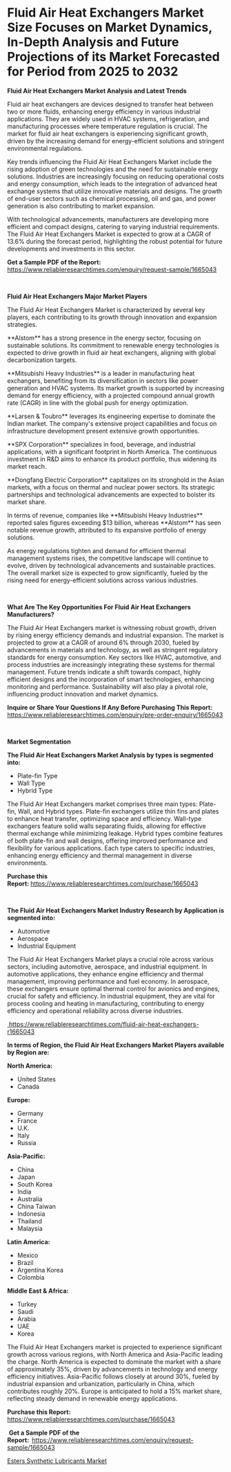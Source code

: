 <p><h1>Fluid Air Heat Exchangers Market Size Focuses on Market Dynamics, In-Depth Analysis and Future Projections of its Market Forecasted for Period from 2025 to 2032</h1></p><p><strong>Fluid Air Heat Exchangers Market Analysis and Latest Trends</strong></p>
<p><p>Fluid air heat exchangers are devices designed to transfer heat between two or more fluids, enhancing energy efficiency in various industrial applications. They are widely used in HVAC systems, refrigeration, and manufacturing processes where temperature regulation is crucial. The market for fluid air heat exchangers is experiencing significant growth, driven by the increasing demand for energy-efficient solutions and stringent environmental regulations.</p><p>Key trends influencing the Fluid Air Heat Exchangers Market include the rising adoption of green technologies and the need for sustainable energy solutions. Industries are increasingly focusing on reducing operational costs and energy consumption, which leads to the integration of advanced heat exchange systems that utilize innovative materials and designs. The growth of end-user sectors such as chemical processing, oil and gas, and power generation is also contributing to market expansion. </p><p>With technological advancements, manufacturers are developing more efficient and compact designs, catering to varying industrial requirements. The Fluid Air Heat Exchangers Market is expected to grow at a CAGR of 13.6% during the forecast period, highlighting the robust potential for future developments and investments in this sector.</p></p>
<p><strong>Get a Sample PDF of the Report:&nbsp;</strong> <a href="https://www.reliableresearchtimes.com/enquiry/request-sample/1665043?utm_campaign=2210&utm_medium=2&utm_source=Github&utm_content=ia&utm_term=08032025&utm_id=fluid-air-heat-exchangers">https://www.reliableresearchtimes.com/enquiry/request-sample/1665043</a></p>
<p>&nbsp;</p>
<p><strong>Fluid Air Heat Exchangers Major Market Players</strong></p>
<p><p>The Fluid Air Heat Exchangers Market is characterized by several key players, each contributing to its growth through innovation and expansion strategies. </p><p>**Alstom** has a strong presence in the energy sector, focusing on sustainable solutions. Its commitment to renewable energy technologies is expected to drive growth in fluid air heat exchangers, aligning with global decarbonization targets.</p><p>**Mitsubishi Heavy Industries** is a leader in manufacturing heat exchangers, benefiting from its diversification in sectors like power generation and HVAC systems. Its market growth is supported by increasing demand for energy efficiency, with a projected compound annual growth rate (CAGR) in line with the global push for energy optimization.</p><p>**Larsen & Toubro** leverages its engineering expertise to dominate the Indian market. The company's extensive project capabilities and focus on infrastructure development present extensive growth opportunities. </p><p>**SPX Corporation** specializes in food, beverage, and industrial applications, with a significant footprint in North America. The continuous investment in R&D aims to enhance its product portfolio, thus widening its market reach.</p><p>**Dongfang Electric Corporation** capitalizes on its stronghold in the Asian markets, with a focus on thermal and nuclear power sectors. Its strategic partnerships and technological advancements are expected to bolster its market share.</p><p>In terms of revenue, companies like **Mitsubishi Heavy Industries** reported sales figures exceeding $13 billion, whereas **Alstom** has seen notable revenue growth, attributed to its expansive portfolio of energy solutions. </p><p>As energy regulations tighten and demand for efficient thermal management systems rises, the competitive landscape will continue to evolve, driven by technological advancements and sustainable practices. The overall market size is expected to grow significantly, fueled by the rising need for energy-efficient solutions across various industries.</p></p>
<p>&nbsp;</p>
<p><strong>What Are The Key Opportunities For Fluid Air Heat Exchangers Manufacturers?</strong></p>
<p><p>The Fluid Air Heat Exchangers market is witnessing robust growth, driven by rising energy efficiency demands and industrial expansion. The market is projected to grow at a CAGR of around 6% through 2030, fueled by advancements in materials and technology, as well as stringent regulatory standards for energy consumption. Key sectors like HVAC, automotive, and process industries are increasingly integrating these systems for thermal management. Future trends indicate a shift towards compact, highly efficient designs and the incorporation of smart technologies, enhancing monitoring and performance. Sustainability will also play a pivotal role, influencing product innovation and market dynamics.</p></p>
<p><strong>Inquire or Share Your Questions If Any Before Purchasing This Report:</strong> <a href="https://www.reliableresearchtimes.com/enquiry/pre-order-enquiry/1665043?utm_campaign=2210&utm_medium=2&utm_source=Github&utm_content=ia&utm_term=08032025&utm_id=fluid-air-heat-exchangers">https://www.reliableresearchtimes.com/enquiry/pre-order-enquiry/1665043</a></p>
<p>&nbsp;</p>
<p><strong>Market Segmentation</strong></p>
<p><strong>The Fluid Air Heat Exchangers Market Analysis by types is segmented into:</strong></p>
<p><ul><li>Plate-fin Type</li><li>Wall Type</li><li>Hybrid Type</li></ul></p>
<p><p>The Fluid Air Heat Exchangers market comprises three main types: Plate-fin, Wall, and Hybrid types. Plate-fin exchangers utilize thin fins and plates to enhance heat transfer, optimizing space and efficiency. Wall-type exchangers feature solid walls separating fluids, allowing for effective thermal exchange while minimizing leakage. Hybrid types combine features of both plate-fin and wall designs, offering improved performance and flexibility for various applications. Each type caters to specific industries, enhancing energy efficiency and thermal management in diverse environments.</p></p>
<p><strong>Purchase this Report:&nbsp;</strong><a href="https://www.reliableresearchtimes.com/purchase/1665043?utm_campaign=2210&utm_medium=2&utm_source=Github&utm_content=ia&utm_term=08032025&utm_id=fluid-air-heat-exchangers">https://www.reliableresearchtimes.com/purchase/1665043</a></p>
<p>&nbsp;</p>
<p><strong>The Fluid Air Heat Exchangers Market Industry Research by Application is segmented into:</strong></p>
<p><ul><li>Automotive</li><li>Aerospace</li><li>Industrial Equipment</li></ul></p>
<p><p>The Fluid Air Heat Exchangers Market plays a crucial role across various sectors, including automotive, aerospace, and industrial equipment. In automotive applications, they enhance engine efficiency and thermal management, improving performance and fuel economy. In aerospace, these exchangers ensure optimal thermal control for avionics and engines, crucial for safety and efficiency. In industrial equipment, they are vital for process cooling and heating in manufacturing, contributing to energy efficiency and operational reliability across diverse industries.</p></p>
<p><a href="https://www.reliableresearchtimes.com/fluid-air-heat-exchangers-r1665043?utm_campaign=2210&utm_medium=2&utm_source=Github&utm_content=ia&utm_term=08032025&utm_id=fluid-air-heat-exchangers">&nbsp;https://www.reliableresearchtimes.com/fluid-air-heat-exchangers-r1665043</a></p>
<p><strong>In terms of Region, the Fluid Air Heat Exchangers Market Players available by Region are:</strong></p>
<p>
    <p> <strong> North America: </strong>
        <ul>
            <li>United States</li>
            <li>Canada</li>
        </ul>
        </p> 
    <p> <strong> Europe: </strong>
        <ul>
            <li>Germany</li>
            <li>France</li>
            <li>U.K.</li>
            <li>Italy</li>
            <li>Russia</li>
        </ul>
        </p> 
    <p> <strong> Asia-Pacific: </strong>
        <ul>
            <li>China</li>
            <li>Japan</li>
            <li>South Korea</li>
            <li>India</li>
            <li>Australia</li>
            <li>China Taiwan</li>
            <li>Indonesia</li>
            <li>Thailand</li>
            <li>Malaysia</li>
        </ul>
        </p> 
    <p> <strong> Latin America: </strong>
        <ul>
            <li>Mexico</li>
            <li>Brazil</li>
            <li>Argentina Korea</li>
            <li>Colombia</li>
        </ul>
        </p> 
    <p> <strong> Middle East & Africa: </strong>
        <ul>
            <li>Turkey</li>
            <li>Saudi</li>
            <li>Arabia</li>
            <li>UAE</li>
            <li>Korea</li>
        </ul>
    </p>
    </p>
<p><p>The Fluid Air Heat Exchangers market is projected to experience significant growth across various regions, with North America and Asia-Pacific leading the charge. North America is expected to dominate the market with a share of approximately 35%, driven by advancements in technology and energy efficiency initiatives. Asia-Pacific follows closely at around 30%, fueled by industrial expansion and urbanization, particularly in China, which contributes roughly 20%. Europe is anticipated to hold a 15% market share, reflecting steady demand in renewable energy applications.</p></p>
<p><strong>Purchase this Report: </strong><a href="https://www.reliableresearchtimes.com/purchase/1665043?utm_campaign=2210&utm_medium=2&utm_source=Github&utm_content=ia&utm_term=08032025&utm_id=fluid-air-heat-exchangers">https://www.reliableresearchtimes.com/purchase/1665043</a></p>
<p>&nbsp;<strong>Get a Sample PDF of the Report:&nbsp;&nbsp;</strong><a href="https://www.reliableresearchtimes.com/enquiry/request-sample/1665043?utm_campaign=2210&utm_medium=2&utm_source=Github&utm_content=ia&utm_term=08032025&utm_id=fluid-air-heat-exchangers">https://www.reliableresearchtimes.com/enquiry/request-sample/1665043</a></p>
<p><strong></strong></p>
<p><p><a href="https://github.com/globismark/Market-Research-Report-List-6/blob/main/esters-synthetic-lubricants-market.md?utm_campaign=2210&utm_medium=2&utm_source=Github&utm_content=ia&utm_term=08032025&utm_id=fluid-air-heat-exchangers">Esters Synthetic Lubricants Market</a></p></p>